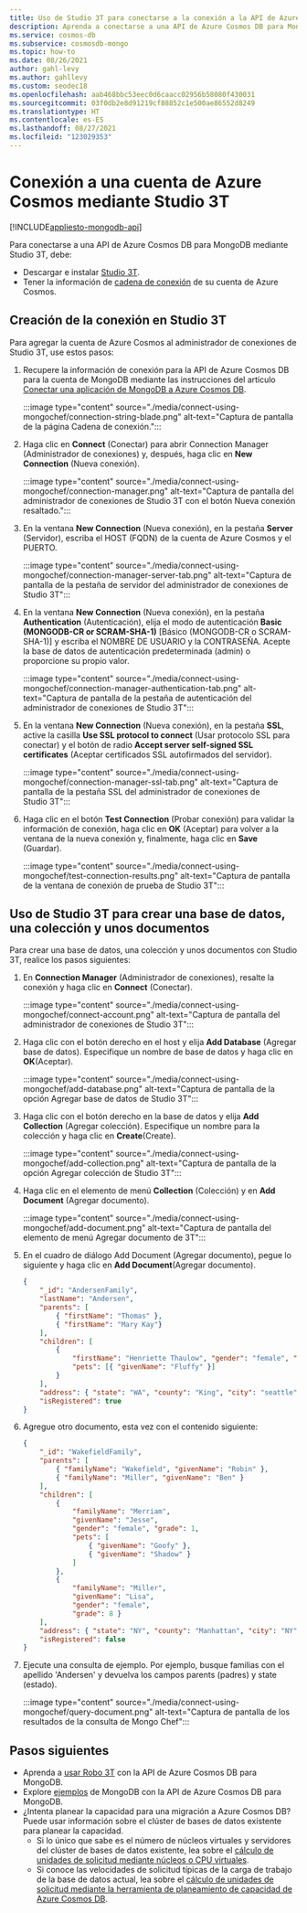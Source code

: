 ```yaml
---
title: Uso de Studio 3T para conectarse a la conexión a la API de Azure Cosmos DB para MongoDB
description: Aprenda a conectarse a una API de Azure Cosmos DB para MongoDB mediante Studio 3T.
ms.service: cosmos-db
ms.subservice: cosmosdb-mongo
ms.topic: how-to
ms.date: 08/26/2021
author: gahl-levy
ms.author: gahllevy
ms.custom: seodec18
ms.openlocfilehash: aab468bbc53eec0d6caacc02956b58080f430031
ms.sourcegitcommit: 03f0db2e8d91219cf88852c1e500ae86552d8249
ms.translationtype: HT
ms.contentlocale: es-ES
ms.lasthandoff: 08/27/2021
ms.locfileid: "123029353"
---
```

# <a name="connect-to-an-azure-cosmos-account-using-studio-3t"></a>Conexión a una cuenta de Azure Cosmos mediante Studio 3T
[!INCLUDE[appliesto-mongodb-api](../includes/appliesto-mongodb-api.md)]

Para conectarse a una API de Azure Cosmos DB para MongoDB mediante Studio 3T, debe:

* Descargar e instalar [Studio 3T](https://studio3t.com/).
* Tener la información de [cadena de conexión](connect-mongodb-account.md) de su cuenta de Azure Cosmos.

## <a name="create-the-connection-in-studio-3t"></a>Creación de la conexión en Studio 3T

Para agregar la cuenta de Azure Cosmos al administrador de conexiones de Studio 3T, use estos pasos:

1. Recupere la información de conexión para la API de Azure Cosmos DB para la cuenta de MongoDB mediante las instrucciones del artículo [Conectar una aplicación de MongoDB a Azure Cosmos DB](connect-mongodb-account.md).

    :::image type="content" source="./media/connect-using-mongochef/connection-string-blade.png" alt-text="Captura de pantalla de la página Cadena de conexión.":::

2. Haga clic en **Connect** (Conectar) para abrir Connection Manager (Administrador de conexiones) y, después, haga clic en **New Connection** (Nueva conexión).

    :::image type="content" source="./media/connect-using-mongochef/connection-manager.png" alt-text="Captura de pantalla del administrador de conexiones de Studio 3T con el botón Nueva conexión resaltado.":::
3. En la ventana **New Connection** (Nueva conexión), en la pestaña **Server** (Servidor), escriba el HOST (FQDN) de la cuenta de Azure Cosmos y el PUERTO.

    :::image type="content" source="./media/connect-using-mongochef/connection-manager-server-tab.png" alt-text="Captura de pantalla de la pestaña de servidor del administrador de conexiones de Studio 3T":::
4. En la ventana **New Connection** (Nueva conexión), en la pestaña **Authentication** (Autenticación), elija el modo de autenticación **Basic (MONGODB-CR or SCRAM-SHA-1)** [Básico (MONGODB-CR o SCRAM-SHA-1)] y escriba el NOMBRE DE USUARIO y la CONTRASEÑA.  Acepte la base de datos de autenticación predeterminada (admin) o proporcione su propio valor.

    :::image type="content" source="./media/connect-using-mongochef/connection-manager-authentication-tab.png" alt-text="Captura de pantalla de la pestaña de autenticación del administrador de conexiones de Studio 3T":::
5. En la ventana **New Connection** (Nueva conexión), en la pestaña **SSL**, active la casilla **Use SSL protocol to connect** (Usar protocolo SSL para conectar) y el botón de radio **Accept server self-signed SSL certificates** (Aceptar certificados SSL autofirmados del servidor).

    :::image type="content" source="./media/connect-using-mongochef/connection-manager-ssl-tab.png" alt-text="Captura de pantalla de la pestaña SSL del administrador de conexiones de Studio 3T":::
6. Haga clic en el botón **Test Connection** (Probar conexión) para validar la información de conexión, haga clic en **OK** (Aceptar) para volver a la ventana de la nueva conexión y, finalmente, haga clic en **Save** (Guardar).

    :::image type="content" source="./media/connect-using-mongochef/test-connection-results.png" alt-text="Captura de pantalla de la ventana de conexión de prueba de Studio 3T":::

## <a name="use-studio-3t-to-create-a-database-collection-and-documents"></a>Uso de Studio 3T para crear una base de datos, una colección y unos documentos
Para crear una base de datos, una colección y unos documentos con Studio 3T, realice los pasos siguientes:

1. En **Connection Manager** (Administrador de conexiones), resalte la conexión y haga clic en **Connect** (Conectar).

    :::image type="content" source="./media/connect-using-mongochef/connect-account.png" alt-text="Captura de pantalla del administrador de conexiones de Studio 3T":::
2. Haga clic con el botón derecho en el host y elija **Add Database** (Agregar base de datos).  Especifique un nombre de base de datos y haga clic en **OK**(Aceptar).

    :::image type="content" source="./media/connect-using-mongochef/add-database.png" alt-text="Captura de pantalla de la opción Agregar base de datos de Studio 3T":::
3. Haga clic con el botón derecho en la base de datos y elija **Add Collection** (Agregar colección).  Especifique un nombre para la colección y haga clic en **Create**(Create).

    :::image type="content" source="./media/connect-using-mongochef/add-collection.png" alt-text="Captura de pantalla de la opción Agregar colección de Studio 3T":::
4. Haga clic en el elemento de menú **Collection** (Colección) y en **Add Document** (Agregar documento).

    :::image type="content" source="./media/connect-using-mongochef/add-document.png" alt-text="Captura de pantalla del elemento de menú Agregar documento de 3T":::
5. En el cuadro de diálogo Add Document (Agregar documento), pegue lo siguiente y haga clic en **Add Document**(Agregar documento).

    ```json
    {
        "_id": "AndersenFamily",
        "lastName": "Andersen",
        "parents": [
            { "firstName": "Thomas" },
            { "firstName": "Mary Kay"}
        ],
        "children": [
            {
                "firstName": "Henriette Thaulow", "gender": "female", "grade": 5,
                "pets": [{ "givenName": "Fluffy" }]
            }
        ],
        "address": { "state": "WA", "county": "King", "city": "seattle" },
        "isRegistered": true
    }
    ```
    
6. Agregue otro documento, esta vez con el contenido siguiente:

    ```json
    {
        "_id": "WakefieldFamily",
        "parents": [
            { "familyName": "Wakefield", "givenName": "Robin" },
            { "familyName": "Miller", "givenName": "Ben" }
        ],
        "children": [
            {
                "familyName": "Merriam",
                "givenName": "Jesse",
                "gender": "female", "grade": 1,
                "pets": [
                    { "givenName": "Goofy" },
                    { "givenName": "Shadow" }
                ]
            },
            {
                "familyName": "Miller",
                "givenName": "Lisa",
                "gender": "female",
                "grade": 8 }
        ],
        "address": { "state": "NY", "county": "Manhattan", "city": "NY" },
        "isRegistered": false
    }
    ```

7. Ejecute una consulta de ejemplo. Por ejemplo, busque familias con el apellido 'Andersen' y devuelva los campos parents (padres) y state (estado).

    :::image type="content" source="./media/connect-using-mongochef/query-document.png" alt-text="Captura de pantalla de los resultados de la consulta de Mongo Chef":::

## <a name="next-steps"></a>Pasos siguientes

- Aprenda a [usar Robo 3T](connect-using-robomongo.md) con la API de Azure Cosmos DB para MongoDB.
- Explore [ejemplos](nodejs-console-app.md) de MongoDB con la API de Azure Cosmos DB para MongoDB.
- ¿Intenta planear la capacidad para una migración a Azure Cosmos DB? Puede usar información sobre el clúster de bases de datos existente para planear la capacidad.
    - Si lo único que sabe es el número de núcleos virtuales y servidores del clúster de bases de datos existente, lea sobre el [cálculo de unidades de solicitud mediante núcleos o CPU virtuales](../convert-vcore-to-request-unit.md). 
    - Si conoce las velocidades de solicitud típicas de la carga de trabajo de la base de datos actual, lea sobre el [cálculo de unidades de solicitud mediante la herramienta de planeamiento de capacidad de Azure Cosmos DB](estimate-ru-capacity-planner.md).